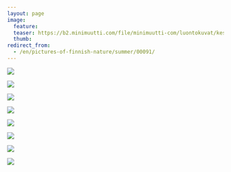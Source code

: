 ```yaml
---
layout: page
image:
  feature:
  teaser: https://b2.minimuutti.com/file/minimuutti-com/luontokuvat/kes%C3%A4/5/DS24881-245px.jpg
  thumb:
redirect_from:
  - /en/pictures-of-finnish-nature/summer/00091/
---
```


![](https://b2.minimuutti.com/file/minimuutti-com/luontokuvat/kes%C3%A4/5/DS24867-800px.jpg)

![](https://b2.minimuutti.com/file/minimuutti-com/luontokuvat/kes%C3%A4/5/DS24876-800px.jpg)

![](https://b2.minimuutti.com/file/minimuutti-com/luontokuvat/kes%C3%A4/5/DS24878-800px.jpg)

![](https://b2.minimuutti.com/file/minimuutti-com/luontokuvat/kes%C3%A4/5/DS24881-800px.jpg)

![](https://b2.minimuutti.com/file/minimuutti-com/luontokuvat/kes%C3%A4/6/DS25163-800px.jpg)

![](https://b2.minimuutti.com/file/minimuutti-com/luontokuvat/kes%C3%A4/6/DS25174-800px.jpg)

![](https://b2.minimuutti.com/file/minimuutti-com/luontokuvat/kes%C3%A4/6/DS25175-800px.jpg)

![](https://b2.minimuutti.com/file/minimuutti-com/luontokuvat/kes%C3%A4/6/DS25182-800px.jpg)
